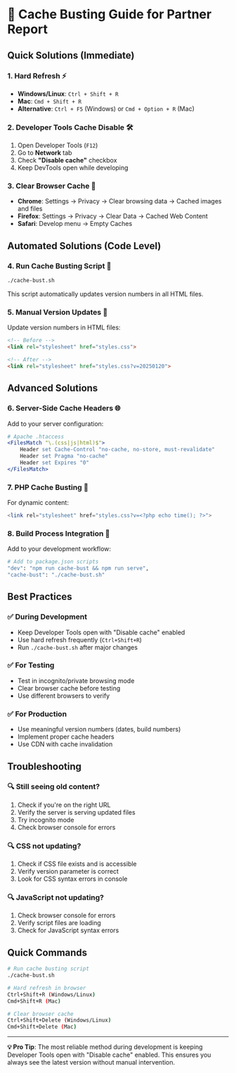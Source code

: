 # 🚀 Cache Busting Guide for Partner Report

## Quick Solutions (Immediate)

### 1. **Hard Refresh** ⚡
- **Windows/Linux**: `Ctrl + Shift + R`
- **Mac**: `Cmd + Shift + R`
- **Alternative**: `Ctrl + F5` (Windows) or `Cmd + Option + R` (Mac)

### 2. **Developer Tools Cache Disable** 🛠️
1. Open Developer Tools (`F12`)
2. Go to **Network** tab
3. Check **"Disable cache"** checkbox
4. Keep DevTools open while developing

### 3. **Clear Browser Cache** 🧹
- **Chrome**: Settings → Privacy → Clear browsing data → Cached images and files
- **Firefox**: Settings → Privacy → Clear Data → Cached Web Content
- **Safari**: Develop menu → Empty Caches

## Automated Solutions (Code Level)

### 4. **Run Cache Busting Script** 🔄
```bash
./cache-bust.sh
```
This script automatically updates version numbers in all HTML files.

### 5. **Manual Version Updates** 📝
Update version numbers in HTML files:
```html
<!-- Before -->
<link rel="stylesheet" href="styles.css">

<!-- After -->
<link rel="stylesheet" href="styles.css?v=20250120">
```

## Advanced Solutions

### 6. **Server-Side Cache Headers** 🌐
Add to your server configuration:
```apache
# Apache .htaccess
<FilesMatch "\.(css|js|html)$">
    Header set Cache-Control "no-cache, no-store, must-revalidate"
    Header set Pragma "no-cache"
    Header set Expires "0"
</FilesMatch>
```

### 7. **PHP Cache Busting** 🐘
For dynamic content:
```php
<link rel="stylesheet" href="styles.css?v=<?php echo time(); ?>">
```

### 8. **Build Process Integration** 🔧
Add to your development workflow:
```bash
# Add to package.json scripts
"dev": "npm run cache-bust && npm run serve",
"cache-bust": "./cache-bust.sh"
```

## Best Practices

### ✅ **During Development**
- Keep Developer Tools open with "Disable cache" enabled
- Use hard refresh frequently (`Ctrl+Shift+R`)
- Run `./cache-bust.sh` after major changes

### ✅ **For Testing**
- Test in incognito/private browsing mode
- Clear browser cache before testing
- Use different browsers to verify

### ✅ **For Production**
- Use meaningful version numbers (dates, build numbers)
- Implement proper cache headers
- Use CDN with cache invalidation

## Troubleshooting

### 🔍 **Still seeing old content?**
1. Check if you're on the right URL
2. Verify the server is serving updated files
3. Try incognito mode
4. Check browser console for errors

### 🔍 **CSS not updating?**
1. Check if CSS file exists and is accessible
2. Verify version parameter is correct
3. Look for CSS syntax errors in console

### 🔍 **JavaScript not updating?**
1. Check browser console for errors
2. Verify script files are loading
3. Check for JavaScript syntax errors

## Quick Commands

```bash
# Run cache busting script
./cache-bust.sh

# Hard refresh in browser
Ctrl+Shift+R (Windows/Linux)
Cmd+Shift+R (Mac)

# Clear browser cache
Ctrl+Shift+Delete (Windows/Linux)
Cmd+Shift+Delete (Mac)
```

---

**💡 Pro Tip**: The most reliable method during development is keeping Developer Tools open with "Disable cache" enabled. This ensures you always see the latest version without manual intervention.
